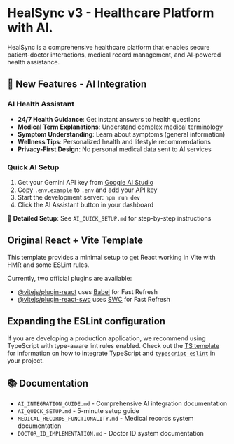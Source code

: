 # HealSync v3 - Healthcare Platform with AI.

HealSync is a comprehensive healthcare platform that enables secure patient-doctor interactions, medical record management, and AI-powered health assistance.

## 🚀 New Features - AI Integration

### AI Health Assistant
- **24/7 Health Guidance**: Get instant answers to health questions
- **Medical Term Explanations**: Understand complex medical terminology
- **Symptom Understanding**: Learn about symptoms (general information)
- **Wellness Tips**: Personalized health and lifestyle recommendations
- **Privacy-First Design**: No personal medical data sent to AI services

### Quick AI Setup
1. Get your Gemini API key from [Google AI Studio](https://aistudio.google.com/)
2. Copy `.env.example` to `.env` and add your API key
3. Start the development server: `npm run dev`
4. Click the AI Assistant button in your dashboard

📖 **Detailed Setup**: See `AI_QUICK_SETUP.md` for step-by-step instructions

## Original React + Vite Template

This template provides a minimal setup to get React working in Vite with HMR and some ESLint rules.

Currently, two official plugins are available:

- [@vitejs/plugin-react](https://github.com/vitejs/vite-plugin-react/blob/main/packages/plugin-react) uses [Babel](https://babeljs.io/) for Fast Refresh
- [@vitejs/plugin-react-swc](https://github.com/vitejs/vite-plugin-react/blob/main/packages/plugin-react-swc) uses [SWC](https://swc.rs/) for Fast Refresh

## Expanding the ESLint configuration

If you are developing a production application, we recommend using TypeScript with type-aware lint rules enabled. Check out the [TS template](https://github.com/vitejs/vite/tree/main/packages/create-vite/template-react-ts) for information on how to integrate TypeScript and [`typescript-eslint`](https://typescript-eslint.io) in your project.

## 📚 Documentation

- `AI_INTEGRATION_GUIDE.md` - Comprehensive AI integration documentation
- `AI_QUICK_SETUP.md` - 5-minute setup guide
- `MEDICAL_RECORDS_FUNCTIONALITY.md` - Medical records system documentation
- `DOCTOR_ID_IMPLEMENTATION.md` - Doctor ID system documentation
